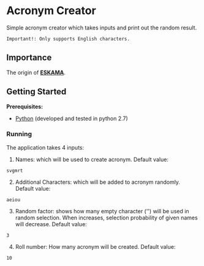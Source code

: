 # Acronym Creator

Simple acronym creator which takes inputs and print out the random result.

    Important!: Only supports English characters.

## Importance

The origin of [**ESKAMA**](https://www.github.com/eskama/).

## Getting Started

**Prerequisites:**

- [Python](https://docs.python.org/2/) (developed and tested in python 2.7)


### Running

The application takes 4 inputs:
   1) Names: which will be used to create acronym. Default value:

    svgmrt

   2) Additional Characters: which will be added to acronym randomly. Default value:

    aeiou

   3) Random factor: shows how many empty character ('') will be used in random selection. When increases, selection
   probability of given names will decrease. Default value:

    3

   4) Roll number: How many acronym will be created. Default value:

    10

